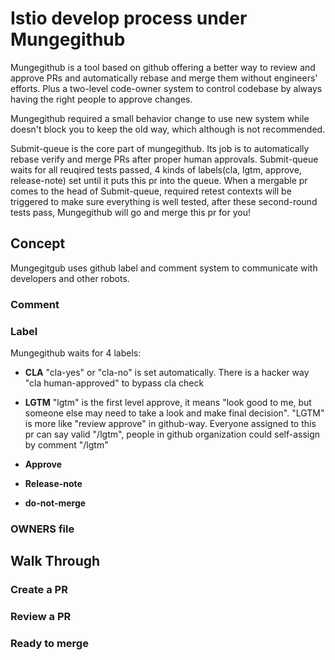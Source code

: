 # Istio develop process under Mungegithub

Mungegithub is a tool based on github offering a better way to review and approve PRs and automatically rebase and merge them without engineers' efforts. Plus a two-level code-owner system to control codebase by always having the right people to approve changes. 

Mungegithub required a small behavior change to use new system while doesn't block you to keep the old way, which although is not recommended.

Submit-queue is the core part of mungegithub. Its job is to automatically rebase verify and merge PRs after proper human approvals.
Submit-queue waits for all reuqired tests passed, 4 kinds of labels(cla, lgtm, approve, release-note) set until it puts this pr into the queue. When a mergable pr comes to the head of Submit-queue, required retest contexts will be triggered to make sure everything is well tested, after these second-round tests pass, Mungegithub will go and merge this pr for you!

## Concept
Mungegitgub uses github label and comment system to communicate with developers and other robots.

### Comment

### Label
Mungegithub waits for 4 labels:
* **CLA** "cla-yes" or "cla-no" is set automatically. There is a hacker way "cla human-approved" to bypass cla check
* **LGTM** "lgtm" is the first level approve, it means "look good to me, but someone else may need to take a look and make final decision". "LGTM" is more like "review approve" in github-way. Everyone assigned to this pr can say valid "/lgtm", people in github organization could self-assign by comment "/lgtm"
* **Approve** 
* **Release-note**

* **do-not-merge**


### OWNERS file


## Walk Through
### Create a PR

### Review a PR

### Ready to merge

